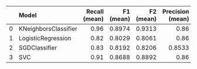 |    | Model                |   Recall (mean) |   F1 (mean) |   F2 (mean) |   Precision (mean) |   Roc_auc (mean) |   Recall (std) |   F1 (std) |   F2 (std) |   Precision (std) |   Roc_auc (std) |
|---:|:---------------------|----------------:|------------:|------------:|-------------------:|-----------------:|---------------:|-----------:|-----------:|------------------:|----------------:|
|  0 | KNeighborsClassifier |            0.96 |      0.8974 |      0.9313 |             0.86   |           0.9657 |         0.08   |     0.0637 |     0.0569 |            0.1272 |          0.0359 |
|  1 | LogisticRegression   |            0.82 |      0.8029 |      0.8061 |             0.86   |           0.9946 |         0.2227 |     0.0895 |     0.1689 |            0.1272 |          0.0067 |
|  2 | SGDClassifier        |            0.83 |      0.8192 |      0.8206 |             0.8533 |           0.9946 |         0.1536 |     0.0486 |     0.1048 |            0.1293 |          0.0067 |
|  3 | SVC                  |            0.91 |      0.8688 |      0.8892 |             0.86   |           0.9837 |         0.1114 |     0.0382 |     0.0674 |            0.1272 |          0.0201 |